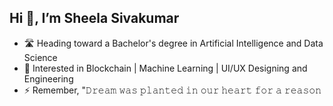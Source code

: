 ## Hi 👋,  I’m Sheela Sivakumar


- 🛣️ Heading toward a Bachelor's degree in Artificial Intelligence and Data Science 
- 👀 Interested in Blockchain | Machine Learning | UI/UX Designing and Engineering
- ⚡ Remember, "𝙳𝚛𝚎𝚊𝚖 𝚠𝚊𝚜 𝚙𝚕𝚊𝚗𝚝𝚎𝚍 𝚒𝚗 𝚘𝚞𝚛 𝚑𝚎𝚊𝚛𝚝 𝚏𝚘𝚛 𝚊 𝚛𝚎𝚊𝚜𝚘𝚗
